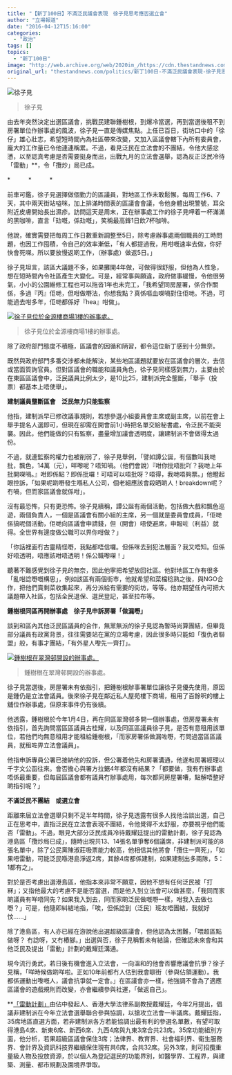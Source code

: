 ```yaml
---
title: "【新丁100日】不滿泛民議會表現　徐子見思考應否選立會"
author: "立場報道"
date: "2016-04-12T15:16:00"
categories:
  - "政治"
tags: []
topics:
  - "新丁100日"
image: "http://web.archive.org/web/2020im_/https://cdn.thestandnews.com/media/photos/cache/9H3A5893_watermark_U8Zeb_f9izr_1200x0.png"
original_url: "thestandnews.com/politics/新丁100日-不滿泛民議會表現-徐子見思考應否選立會"
---
```

![徐子見](http://web.archive.org/web/2020im_/https://cdn.thestandnews.com/media/photos/cache/9H3A5893_watermark_U8Zeb_f9izr_1200x0.png)

> 徐子見

由去年突然決定出選區議會，挑戰民建聯鍾樹根，到爆冷當選，再到當選後租不到房署單位作辦事處的風波，徐子見一直是傳媒焦點。上任已百日，街坊口中的「徐仔」雄心壯志，希望短時間內為社區帶來改變，又加入區議會轄下內所有委員會，龐大的工作量已令他連連稱累。不過，看見泛民在立法會的不團結，令他大感忿懣，以至認真考慮是否需要挺身而出，出戰九月的立法會選舉，認為反正泛民冷待「雷動」\*\*，令「攬炒」局已成。

\*　　　\*　　　\*

前車可鑑，徐子見選擇做個勤力的區議員，對地區工作未敢鬆懈，每周工作6、7天，其中兩天街站嗌咪，加上排滿時間表的區議會會議，令他身體出現警號，耳朵附近皮膚開始長出濕疹。訪問這天是周末，正在辦事處工作的徐子見呷着一杯滿滿的黑咖啡，直言「攰嘅，係攰嘅」，笑稱最高鋒1日飲7杯咖啡。

他說，確實需要把每周工作日數重新調整至5日，除考慮辦事處兩個職員的工時問題，也因工作囤積，令自己的效率漸低，「有人都提過我，用咁嘅速率去做，你好快會死㗎。所以要放慢返啲工作，（辦事處）做返5日。」

徐子見坦言，該區大議題不多，如果攤開4年做，可做得很舒服，但他為人性急，想在短時間內令社區產生大變化。可是，經常事與願違，政府做事緩慢，令他很勞氣，小小的公園維修工程也可以拖沓1年也未完工，「我希望同房屋署，係合作關係，多過『丙』佢哋，但咁做嘢法，你想我點？真係嘔血㗎喎對住佢哋。不過，可能過去咁多年，佢哋都係好『hea』咁做」。

[![徐子見位於金源樓商場1樓的辦事處。](http://web.archive.org/web/2020im_/https://cdn.thestandnews.com/media/photos/cache/9H3A5884_watermark_CFfM520copy_O0J3q_1200x0.png)](http://web.archive.org/web/20210628231041/https://cdn.thestandnews.com/media/photos/cache/9H3A5884_watermark_CFfM520copy_O0J3q_1200x0.png)

> 徐子見位於金源樓商場1樓的辦事處。

除了政府部門態度不積極，區議會的因循和陃習，都令這位新丁感到十分無奈。

既然與政府部門多番交涉都未能解決，某些地區議題就要放在區議會的層次，去信或當面質詢官員。但對區議會的職能和議員角色，徐子見同樣感到無力，主要由於在東區區議會中，泛民議員比例太少，是10比25，建制派完全壟斷，「舉手（投票）都基本上唔使舉」。

**建制議員壟斷區會　泛民無力只能監察**

他指，建制派早已修改議事規則，若想參選小組委員會主席或副主席，以前在會上舉手提名人選即可，但現在卻需在開會前1小時把名單交給秘書處，令泛民不能突襲。因此，他們能做的只有監察，盡量增加議會透明度，讓建制派不會做得太過份。

不過，就連監察的權力也被削弱了，徐子見舉例，「譬如譚公誕，有個數叫我哋批，飄色，14萬（元），咩嚟呢？唔知喎。（他們會說）『咁你批唔批吖？我哋上年批開㗎喎。』咁即係點？即係批囉！可唔可以唔批呀？唔得，我哋唔夠票。」他瞪起眼控訴，「如果呢啲嘢發生喺私人公司，個老細應該會殺晒啲人！breakdown呢？冇喎，但而家區議會就係咁」。

沒有最恐怖，只有更恐怖。徐子見續稱，譚公誕有兩個活動，包括做大戲和飄色巡遊，兩個負責人，一個是區議會有關小組的主席，另一個就是委員會成員，「佢哋係搞呢個活動，佢哋向區議會申請錢，但（開會）唔使避席，申報咗（利益）就得。全世界有邊度做公職可以畀你咁做？」

「你話裡面冇古靈精怪嘢，我點都唔信囉。但係咪去到犯法層面？我又唔知。但係好唔透明，唔應該咁唔透明！係公職嚟㗎！」

聽著不難感覺到徐子見的無奈，因此他寧把希望放回社區。他對地區工作有很多「亂咁諗嘢嘅構思」，例如該區有兩個街市，他就希望和菜檔稔熟之後，與NGO合作，把他們賣剩菜收集起來，再分派給有需要的街坊，等等。他亦期望任內可把大議題帶入社區，包括全民退保、選民登記，甚至拉布等。

**鍾樹根同區再開辦事處　徐子見申訴房署「做漏嘢」**

談到和區內其他泛民區議員的合作，無黨無派的徐子見認為暫時尚算團結，但畢竟部分議員有政黨背景，往往需要站在黨的立場考慮，因此很多時只能如「復仇者聯盟」般，有事才團結，「有外星人嚟先一齊打」。

[![鍾樹根在翠灣邨開設的辦事處。](http://web.archive.org/web/2020im_/https://cdn.thestandnews.com/media/photos/cache/9H3A6337_watermark_FrK4x_s72EP_1200x0.png)](http://web.archive.org/web/20210628231041/https://cdn.thestandnews.com/media/photos/cache/9H3A6337_watermark_FrK4x_s72EP_1200x0.png)

> 鍾樹根在翠灣邨開設的辦事處。

徐子見當選後，房屋署未有依指引，把鍾樹根辦事署單位讓徐子見優先使用，原因是鍾仍是立法會議員。後來徐子見在鄰近私人屋苑樓下商場，租用了百餘呎的樓上舖位作辦事處，但原來事件仍有後續。

他透露，鍾樹根於今年1月4日，再在同區翠灣邨多開一個辦事處，但房屋署未有依指引，首先詢問當區區議員古桂耀，以及同區區議員徐子見，是否有意租用該單位，若他們均無意租用才能租給鍾樹根，「而家房署係做漏咗嘢，冇問過當區區議員，就租咗畀立法會議員」。

他指申訴專員公署已接納他的投訴，但公署着他先和房署溝通，他遂和房署經理以千字文公函往來。會否擔心與署方拉鋸4年都沒有結果？「都要做，我有冇辦事處唔係最重要，但每屆區議會都有議員冇辦事處用，每次都同房屋署嘈，點解唔整好啲指引呢？」

**不滿泛民不團結　或選立會**

距離來屆立法會選舉只剩不足半年時間，徐子見透露有很多人找他洽談出選，自己正在思考中，直指泛民在立法會表現不團結，令他覺得不太舒服，亦要視乎他們能否「雷動」。不過，眼見大部分泛民成員冷待戴耀廷提出的雷動計劃，徐子見認為港島區「攬炒局已成」，隨時出現共13、14張名單爭奪6個議席，非建制派可能的8張名單中，除了公民黨陳淑莊吸票能力較高，他相信其他將會「攬住一齊死」，「如果唔雷動，可能泛民喺港島淨返2席，其餘4席都係建制，如果建制出多兩隊，5：1都有之」。

對於是否考慮出選港島區，他指本來非常不願意，因他不想有任何泛民被「打冧」；又指他最大的考慮不是能否當選，而是他入到立法會可以做甚麼，「我同而家啲議員有咩唔同先？如果我入到去，同而家啲泛民做嘅嘢一樣，咁我入去做乜嘢？」可是，他隨即糾結地指，「唉，但係諗到（泛民）班友唔團結，我就好忟......」

除了港島區，有人亦已經在游說他出選超級區議會，但他認為太困難，「喂超區點做呀？ 冇諗呀，又冇樁腳。」出選與否，徐子見稱暫未有結論，但確認未來會和其他泛民及提出「雷動」計劃的戴耀廷溝通。

現今流行勇武，若日後有機會進入立法會，一向溫和的他會否響應議會抗爭？徐子見稱，「咩時候做啲咩啦。正如10年前都冇人估到我會瞓街（參與佔領運動）。我都係運動出嚟嘅人，議會抗爭就一定會。」在區議會亦一樣，他強調不會為了適應區議會的遊戲規則而改變，亦會繼續參與社運，「做返自己」。

\*\*[「雷動計劃」](../../politics/%E6%88%B4%E8%80%80%E5%BB%B7%E5%80%A1-%E9%9B%B7%E5%8B%95%E8%A8%88%E5%8A%83-%E9%9D%9E%E5%BB%BA%E5%88%B6%E6%B4%BE%E5%8D%94%E8%AA%BF-%E6%90%B6%E7%AB%8B%E6%B3%95%E6%9C%83%E4%B8%80%E5%8D%8A%E8%AD%B0%E5%B8%AD/)由佔中發起人、香港大學法律系副教授戴耀廷，今年2月提出，倡議非建制派在今年立法會選舉聯合參與協調，以搶攻立法會一半議席。戴耀廷指，35席地區直選方面，若非建制派各方若能協調出最有利的參選名單數，有望可取得港島4席、新東6席、新西6席、九西4席與九東3席合共23席。35席功能組別方面，他分析，若果超級區議會保住3席；法律界、教育界、社會福利界、衞生服務界、會計界及資訊科技界繼續保住現有共6席，合共32席。另外3席，則可招攬重量級人物及投放資源，於以個人為登記選民的功能界別，如醫學界、工程界，與建築、測量、都市規劃及園境界爭取。